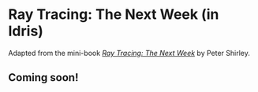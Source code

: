 # Ray Tracing: The Next Week (in Idris)

Adapted from the mini-book [_Ray Tracing: The Next Week_](https://raytracing.github.io/books/RayTracingTheNextWeek.html) by Peter Shirley.

## Coming soon!
